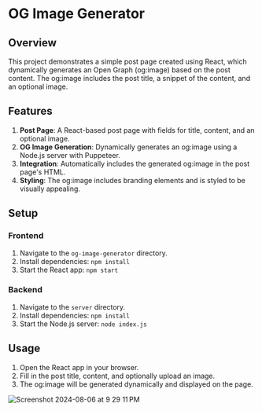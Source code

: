 # OG Image Generator

## Overview

This project demonstrates a simple post page created using React, which dynamically generates an Open Graph (og:image) based on the post content. The og:image includes the post title, a snippet of the content, and an optional image.

## Features

1. **Post Page**: A React-based post page with fields for title, content, and an optional image.
2. **OG Image Generation**: Dynamically generates an og:image using a Node.js server with Puppeteer.
3. **Integration**: Automatically includes the generated og:image in the post page's HTML.
4. **Styling**: The og:image includes branding elements and is styled to be visually appealing.

## Setup

### Frontend

1. Navigate to the `og-image-generator` directory.
2. Install dependencies: `npm install`
3. Start the React app: `npm start`

### Backend

1. Navigate to the `server` directory.
2. Install dependencies: `npm install`
3. Start the Node.js server: `node index.js`

## Usage

1. Open the React app in your browser.
2. Fill in the post title, content, and optionally upload an image.
3. The og:image will be generated dynamically and displayed on the page.

![Screenshot 2024-08-06 at 9 29 11 PM](https://github.com/user-attachments/assets/887c0cdd-a295-4a32-9c90-f45e75d1e1a6)
